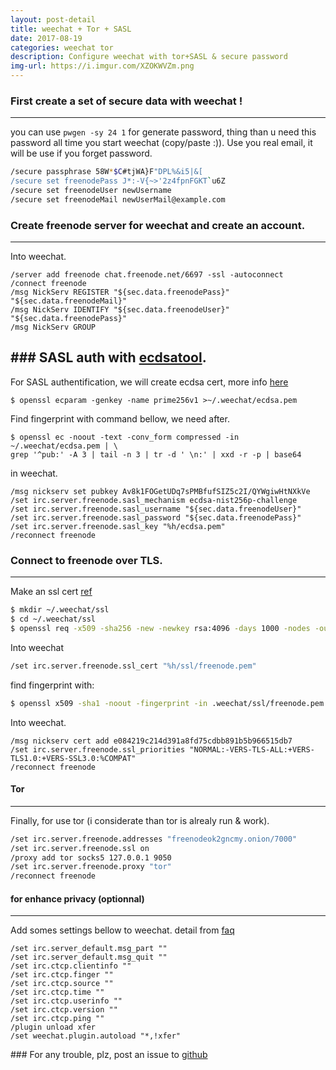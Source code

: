```yaml
---
layout: post-detail
title: weechat + Tor + SASL
date: 2017-08-19
categories: weechat tor
description: Configure weechat with tor+SASL & secure password
img-url: https://i.imgur.com/XZOKWVZm.png
---
```


### First create a set of secure data with weechat !
---
you can use `pwgen -sy 24 1` for generate password, thing than u need this password all time you start weechat (copy/paste :)).
Use you real email, it will be use if you forget password.

```sh
/secure passphrase 58W*$C#tjWA}F"DPL%&i5|&[
/secure set freenodePass J*:-V{~>'2z4fpnFGKT`u6Z
/secure set freenodeUser newUsername
/secure set freenodeMail newUserMail@example.com
```

### Create freenode server for weechat and create an account. 
---
Into weechat.
```
/server add freenode chat.freenode.net/6697 -ssl -autoconnect
/connect freenode
/msg NickServ REGISTER "${sec.data.freenodePass}" "${sec.data.freenodeMail}"
/msg NickServ IDENTIFY "${sec.data.freenodeUser}" "${sec.data.freenodePass}"
/msg NickServ GROUP
```

### SASL auth with [ecdsatool](https://github.com/kaniini/ecdsatool).
---
For SASL authentification, we will create ecdsa cert, more info [here](https://github.com/weechat/weechat/issues/251)

```
$ openssl ecparam -genkey -name prime256v1 >~/.weechat/ecdsa.pem
```

Find fingerprint with command bellow, we need after.
```
$ openssl ec -noout -text -conv_form compressed -in ~/.weechat/ecdsa.pem | \
grep '^pub:' -A 3 | tail -n 3 | tr -d ' \n:' | xxd -r -p | base64
```

in weechat.
```
/msg nickserv set pubkey Av8k1FOGetUDq7sPMBfufSIZ5c2I/QYWgiwHtNXkVe
/set irc.server.freenode.sasl_mechanism ecdsa-nist256p-challenge
/set irc.server.freenode.sasl_username "${sec.data.freenodeUser}"
/set irc.server.freenode.sasl_password "${sec.data.freenodePass}"
/set irc.server.freenode.sasl_key "%h/ecdsa.pem"
/reconnect freenode
```

### Connect to freenode over TLS.
---

Make an ssl cert [ref](https://freenode.net/kb/answer/chat)
```sh
$ mkdir ~/.weechat/ssl
$ cd ~/.weechat/ssl
$ openssl req -x509 -sha256 -new -newkey rsa:4096 -days 1000 -nodes -out freenode.pem -keyout freenode.pem
```

Into weechat 
```sh
/set irc.server.freenode.ssl_cert "%h/ssl/freenode.pem"
```
find fingerprint with:
```sh
$ openssl x509 -sha1 -noout -fingerprint -in .weechat/ssl/freenode.pem | sed -e 's/^.*=//;s/://g;y/ABCDEF/abcdef/'
```

Into weechat.
```
/msg nickserv cert add e084219c214d391a8fd75cdbb891b5b966515db7
/set irc.server.freenode.ssl_priorities "NORMAL:-VERS-TLS-ALL:+VERS-TLS1.0:+VERS-SSL3.0:%COMPAT"
/reconnect freenode
```

#### Tor
---
Finally, for use tor (i considerate than tor is alrealy run & work).
```sh
/set irc.server.freenode.addresses "freenodeok2gncmy.onion/7000"
/set irc.server.freenode.ssl on
/proxy add tor socks5 127.0.0.1 9050
/set irc.server.freenode.proxy "tor"
/reconnect freenode
```

#### for enhance privacy (optionnal)
---

Add somes settings bellow to weechat. detail from [faq](https://weechat.org/files/doc/weechat_faq.en.html#security)

```
/set irc.server_default.msg_part ""
/set irc.server_default.msg_quit ""
/set irc.ctcp.clientinfo ""
/set irc.ctcp.finger ""
/set irc.ctcp.source ""
/set irc.ctcp.time ""
/set irc.ctcp.userinfo ""
/set irc.ctcp.version ""
/set irc.ctcp.ping ""
/plugin unload xfer
/set weechat.plugin.autoload "*,!xfer"
```

### For any trouble, plz, post an issue to [github](https://github.com/szorfein/szorfein.github.io)
